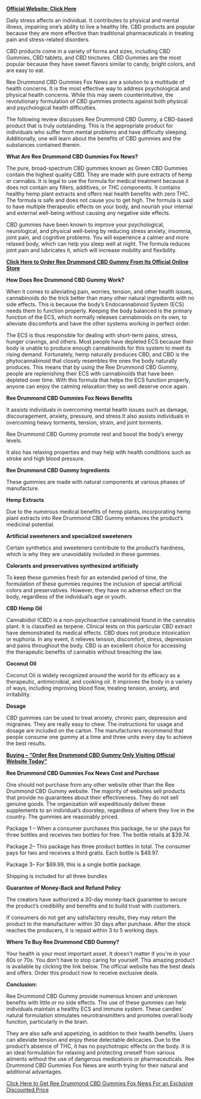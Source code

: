 <p><a href="https://getdeals24x7.com/order-Ree"><strong>Official Website:&nbsp;Click Here</strong></a></p>
<p>Daily stress affects an individual. It contributes to physical and mental illness, impairing one&rsquo;s ability to live a healthy life. CBD products are popular because they are more effective than traditional pharmaceuticals in treating pain and stress-related disorders.</p>
<p>CBD products come in a variety of forms and sizes, including CBD Gummies, CBD tablets, and CBD tinctures. CBD Gummies are the most popular because they have sweet flavors similar to candy, bright colors, and are easy to eat.</p>
<p>Ree Drummond CBD Gummies Fox News&nbsp;are a solution to a multitude of health concerns. It is the most effective way to address psychological and physical health concerns. While this may seem counterintuitive, the revolutionary formulation of CBD gummies protects against both physical and psychological health difficulties.</p>
<p>The following review discusses Ree Drummond CBD Gummy, a CBD-based product that is truly outstanding. This is the appropriate product for individuals who suffer from mental problems and have difficulty sleeping. Additionally, one will learn about the benefits of CBD gummies and the substances contained therein.</p>
<p><strong>What Are Ree Drummond CBD Gummies Fox News?</strong></p>
<p>The pure, broad-spectrum CBD gummies known as Green CBD Gummies contain the highest quality CBD. They are made with pure extracts of hemp or cannabis. It is legal to use the formula for medical treatment because it does not contain any fillers, additives, or THC components. It contains healthy hemp plant extracts and offers real health benefits with zero THC. The formula is safe and does not cause you to get high. The formula is said to have multiple therapeutic effects on your body, and nourish your internal and external well-being without causing any negative side effects.</p>
<p>CBD gummies have been known to improve your psychological, neurological, and physical well-being by reducing stress anxiety, insomnia, joint pain, and cognitive problems. You will experience a calmer and more relaxed body, which can help you sleep well at night. The formula reduces joint pain and lubricates it, which will increase mobility and flexibility.</p>
<p><a href="https://getdeals24x7.com/order-Ree"><strong>Click Here to Order Ree Drummond CBD Gummy From Its Official Online Store</strong></a></p>
<p><strong>How Does Ree Drummond CBD Gummy Work?</strong></p>
<p>When it comes to alleviating pain, worries, tension, and other health issues, cannabinoids do the trick better than many other natural ingredients with no side effects. This is because the body&rsquo;s Endocannabinoid System (ECS) needs them to function properly. Keeping the body balanced is the primary function of the ECS, which normally releases cannabinoids on its own, to alleviate discomforts and have the other systems working in perfect order.</p>
<p>The ECS is thus responsible for dealing with short-term pains, stress, hunger cravings, and others. Most people have depleted ECS because their body is unable to produce enough cannabinoids for this system to meet its rising demand. Fortunately, hemp naturally produces CBD, and CBD is the phytocannabinoid that closely resembles the ones the body naturally produces. This means that by using the Ree Drummond CBD Gummy, people are replenishing their ECS with cannabinoids that have been depleted over time. With this formula that helps the ECS function properly, anyone can enjoy the calming relaxation they so well deserve once again.</p>
<p><strong>Ree Drummond CBD Gummies Fox News Benefits</strong></p>
<p>It assists individuals in overcoming mental health issues such as damage, discouragement, anxiety, pressure, and stress.It also assists individuals in overcoming heavy torments, tension, strain, and joint torments.</p>
<p>Ree Drummond CBD Gummy promote rest and boost the body&rsquo;s energy levels.</p>
<p>It also has relaxing properties and may help with health conditions such as stroke and high blood pressure.</p>
<p><strong>Ree Drummond CBD Gummy Ingredients</strong></p>
<p>These gummies are made with natural components at various phases of manufacture.</p>
<p><strong>Hemp Extracts</strong></p>
<p>Due to the numerous medical benefits of hemp plants, incorporating hemp plant extracts into Ree Drummond CBD Gummy enhances the product&rsquo;s medicinal potential.</p>
<p><strong>Artificial sweeteners and specialized sweeteners</strong></p>
<p>Certain synthetics and sweeteners contribute to the product&rsquo;s hardness, which is why they are unavoidably included in these gummies.</p>
<p><strong>Colorants and preservatives synthesized artificially</strong></p>
<p>To keep these gummies fresh for an extended period of time, the formulation of these gummies requires the inclusion of special artificial colors and preservatives. However, they have no adverse effect on the body, regardless of the individual&rsquo;s age or youth.</p>
<p><strong>CBD Hemp Oil</strong></p>
<p>Cannabidiol (CBD) is a non-psychoactive cannabinoid found in the cannabis plant. It is classified as terpene. Clinical tests on this particular CBD extract have demonstrated its medical effects. CBD does not produce intoxication or euphoria. In any event, it relieves tension, discomfort, stress, depression and pains throughout the body. CBD is an excellent choice for accessing the therapeutic benefits of cannabis without breaching the law.</p>
<p><strong>Coconut Oil</strong></p>
<p>Coconut Oil is widely recognized around the world for its efficacy as a therapeutic, antimicrobial, and cooking oil. It improves the body in a variety of ways, including improving blood flow, treating tension, anxiety, and irritability.</p>
<p><strong>Dosage</strong></p>
<p>CBD gummies can be used to treat anxiety, chronic pain, depression and migraines. They are really easy to chew. The instructions for usage and dosage are included on the carton. The manufacturers recommend that people consume one gummy at a time and three units every day to achieve the best results.</p>
<p><a href="https://getdeals24x7.com/order-Ree"><strong>Buying &ndash; &ldquo;Order Ree Drummond CBD Gummy Only Visiting Official Website Today&rdquo;</strong></a></p>
<p><strong>Ree Drummond CBD Gummies Fox News Cost and Purchase</strong></p>
<p>One should not purchase from any other website other than the Ree Drummond CBD Gummy website. The majority of websites sell products that provide no guarantees about their effectiveness. They do not sell genuine goods. The organization will expeditiously deliver these supplements to an individual&rsquo;s doorstep, regardless of where they live in the country. The gummies are reasonably priced.</p>
<p>Package 1 &ndash; When a consumer purchases this package, he or she pays for three bottles and receives two bottles for free. The bottle retails at $39.74.</p>
<p>Package 2&ndash; This package has three product bottles in total. The consumer pays for two and receives a third gratis. Each bottle is $49.97.</p>
<p>Package 3&ndash; For $69.99, this is a single bottle package.</p>
<p>Shipping is included for all three bundles</p>
<p><strong>Guarantee of Money-Back and Refund Policy</strong></p>
<p>The creators have authorized a 30-day money-back guarantee to secure the product&rsquo;s credibility and benefits and to build trust with customers.</p>
<p>If consumers do not get any satisfactory results, they may return the product to the manufacturer within 30 days after purchase. After the stock reaches the producers, it is repaid within 3 to 5 working days.</p>
<p><strong>Where To Buy Ree Drummond CBD Gummy?</strong></p>
<p>Your health is your most important asset. It doesn't matter if you're in your 60s or 70s. You don&rsquo;t have to stop caring for yourself. This amazing product is available by clicking the link below. The official website has the best deals and offers. Order this product now to receive exclusive deals.</p>
<p><strong>Conclusion:</strong></p>
<p>Ree Drummond CBD Gummy provide numerous known and unknown benefits with little or no side effects. The use of these gummies can help individuals maintain a healthy ECS and immune system. These candies&rsquo; natural formulation stimulates neurotransmitters and promotes overall body function, particularly in the brain.</p>
<p>They are also safe and appetizing, in addition to their health benefits. Users can alleviate tension and enjoy these delectable delicacies. Due to the product&rsquo;s absence of THC, it has no psychotropic effects on the body. It is an ideal formulation for relaxing and protecting oneself from various ailments without the use of dangerous medications or pharmaceuticals. Ree Drummond CBD Gummies Fox News are worth trying for their natural and additional advantages.</p>
<p><a href="https://getdeals24x7.com/order-Ree">Click Here to Get Ree Drummond CBD Gummies Fox News For an Exclusive Discounted Price</a></p>
